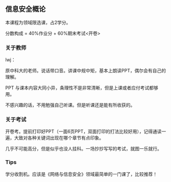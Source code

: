 ## 信息安全概论

本课程为领域限选课，占2学分。

分数构成 = 40%作业分 + 60%期末考试<开卷>

### 关于教师

lwj：

原中科大的老师。说话带口音。讲课中规中矩，基本上朗读PPT，偶尔会有自己的理解。

PPT 与课本内容大同小异，条理性不是非常清晰，但是上课或者应付考试都够用。

不感兴趣的话，不用勉强自己听课。但是听课还是能有所收获的。

### 关于考试

开卷考。提前打印好PPT（一面6页PPT，双面打印的打法比较好用），记得通读一遍，大致对各种关键词出现在哪个章节有点印象。

几乎不可能高分，但是似乎也没人挂科。一场抄抄写写的考试，就图一乐就行。

### Tips

学分收割机。应该是《网络与信息安全》领域最简单的一门课了，比较推荐！

